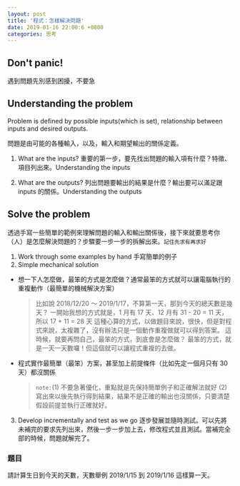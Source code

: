 ```yaml
---
layout: post
title: '程式：怎樣解決問題'
date: 2019-01-16 22:00:6 +0800
categories: 思考
---
```


## Don't panic!

遇到問題先別感到困擾，不要急

## Understanding the problem

Problem is defined by possible inputs(which is set), relationship between inputs and desired outputs.

問題是由可能的各種輸入，以及，輸入和期望輸出的關係定義。

1. What are the inputs?
   重要的第一步，要先找出問題的輸入項有什麼？特徵、項目列出來。Understanding the inputs

2. What are the outputs?
   列出問題要輸出的結果是什麼？輸出要可以滿足跟 inputs 的關係。Understanding the outputs

## Solve the problem

透過手寫一些簡單的範例來理解問題的輸入和輸出關係後，接下來就要思考你（人）是怎麼解決問題的？步驟要一步一步的拆解出來。`記住先求有再求好`

1. Work through some examples by hand
   手寫簡單的例子
2. Simple mechanical solution

- 想一下人怎麼做，最笨的方式是怎麼做？通常最笨的方式就可以讓電腦執行的重複動作（最簡單的機械解決方案）

  > 比如說 2018/12/20 ～ 2019/1/17，不算第一天，那到今天的總天數是幾天？
  > 一開始我想的方式就是，1 月有 17 天、12 月有 31 - 20 = 11 天，所以 17 + 11 = 28 天
  > 這種心算的方式，以做題目來說，很快，但是對程式來說，太複雜了，沒有辦法只是一個動作重複做就可以得到答案。
  > 這時候，就要再問自己，最笨的方式，到底會是怎麼做？
  > 最笨的方式，就是一天一天數囉！但這個就可以讓程式重複的去做。

- 程式實作最簡單（最笨）方案，甚至加上前提條件（比如先定一個月只有 30 天）都沒關係
  > `note:`(1) 不要急著優化，重點就是先保持簡單例子和正確解法就好 (2) 寫出來以後先執行得到結果，結果不是正確的輸出也沒關係，只要清楚假設前提並執行正確就好。

3. Develop incrementally and test as we go
   逐步發展並隨時測試。可以先將未補完的要求先列出來，然後一步一步加上去，修改程式並且測試。當補完全部的時候，問題就解完了。

### 題目

請計算生日到今天的天數，天數舉例 2019/1/15 到 2019/1/16 這樣算一天。
